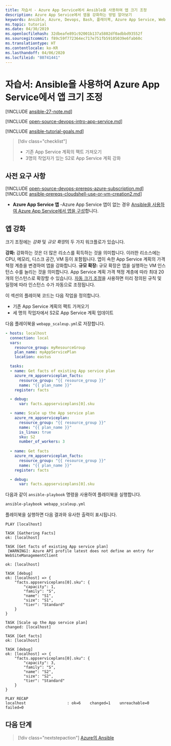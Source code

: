 ```yaml
---
title: 자습서 - Azure App Service에서 Ansible을 사용하여 앱 크기 조정
description: Azure App Service에서 앱을 강화하는 방법 알아보기
keywords: Ansible, Azure, Devops, Bash, 플레이북, Azure App Service, Web App, 크기 조정, Java
ms.topic: tutorial
ms.date: 04/30/2019
ms.openlocfilehash: 32dbeafe891c92001b137a5802df0adbbd93552f
ms.sourcegitcommit: f89c59f772364ec717e751fb59105039e6fab60c
ms.translationtype: HT
ms.contentlocale: ko-KR
ms.lasthandoff: 04/06/2020
ms.locfileid: "80741441"
---
```

# <a name="tutorial-scale-apps-in-azure-app-service-using-ansible"></a>자습서: Ansible을 사용하여 Azure App Service에서 앱 크기 조정

[!INCLUDE [ansible-27-note.md](../../includes/ansible-27-note.md)]

[!INCLUDE [open-source-devops-intro-app-service.md](../../includes/open-source-devops-intro-app-service.md)]

[!INCLUDE [ansible-tutorial-goals.md](../../includes/ansible-tutorial-goals.md)]

> [!div class="checklist"]
>
> * 기존 App Service 계획의 팩트 가져오기
> * 3명의 작업자가 있는 S2로 App Service 계획 강화

## <a name="prerequisites"></a>사전 요구 사항

[!INCLUDE [open-source-devops-prereqs-azure-subscription.md](../../includes/open-source-devops-prereqs-azure-subscription.md)]
[!INCLUDE [ansible-prereqs-cloudshell-use-or-vm-creation2.md](../../includes/ansible-prereqs-cloudshell-use-or-vm-creation2.md)]
- **Azure App Service 앱** -Azure App Service 앱이 없는 경우 [Ansible을 사용하여 Azure App Service에서 앱을 구성](azure-web-apps-configure.md)합니다.

## <a name="scale-up-an-app"></a>앱 강화

크기 조정에는 *강화* 및 *규모 확장*의 두 가지 워크플로가 있습니다.

**강화:** 강화하는 것은 더 많은 리소스를 획득하는 것을 의미합니다. 이러한 리소스에는 CPU, 메모리, 디스크 공간, VM 등이 포함됩니다. 앱이 속한 App Service 계획의 가격 책정 계층을 변경하여 앱을 강화합니다. 
**규모 확장:** 규모 확장은 앱을 실행하는 VM 인스턴스 수를 늘리는 것을 의미합니다. App Service 계획 가격 책정 계층에 따라 최대 20개의 인스턴스로 확장할 수 있습니다. [자동 크기 조정](/azure/azure-monitor/platform/autoscale-get-started)을 사용하면 미리 정의된 규칙 및 일정에 따라 인스턴스 수가 자동으로 조정됩니다.

이 섹션의 플레이북 코드는 다음 작업을 정의합니다.

* 기존 App Service 계획의 팩트 가져오기
* 세 명의 작업자에서 S2로 App Service 계획 업데이트

다음 플레이북을 `webapp_scaleup.yml`로 저장합니다.

```yml
- hosts: localhost
  connection: local
  vars:
    resource_group: myResourceGroup
    plan_name: myAppServicePlan
    location: eastus

  tasks:
  - name: Get facts of existing App service plan
    azure_rm_appserviceplan_facts:
      resource_group: "{{ resource_group }}"
      name: "{{ plan_name }}"
    register: facts

  - debug: 
      var: facts.appserviceplans[0].sku

  - name: Scale up the App service plan
    azure_rm_appserviceplan:
      resource_group: "{{ resource_group }}"
      name: "{{ plan_name }}"
      is_linux: true
      sku: S2
      number_of_workers: 3
      
  - name: Get facts
    azure_rm_appserviceplan_facts:
      resource_group: "{{ resource_group }}"
      name: "{{ plan_name }}"
    register: facts

  - debug: 
      var: facts.appserviceplans[0].sku
```

다음과 같이 `ansible-playbook` 명령을 사용하여 플레이북을 실행합니다.

```bash
ansible-playbook webapp_scaleup.yml
```

플레이북을 실행하면 다음 결과와 유사한 출력이 표시됩니다.

```Output
PLAY [localhost] 

TASK [Gathering Facts] 
ok: [localhost]

TASK [Get facts of existing App service plan] 
 [WARNING]: Azure API profile latest does not define an entry for WebSiteManagementClient

ok: [localhost]

TASK [debug] 
ok: [localhost] => {
    "facts.appserviceplans[0].sku": {
        "capacity": 1,
        "family": "S",
        "name": "S1",
        "size": "S1",
        "tier": "Standard"
    }
}

TASK [Scale up the App service plan] 
changed: [localhost]

TASK [Get facts] 
ok: [localhost]

TASK [debug] 
ok: [localhost] => {
    "facts.appserviceplans[0].sku": {
        "capacity": 3,
        "family": "S",
        "name": "S2",
        "size": "S2",
        "tier": "Standard"
    }
}

PLAY RECAP 
localhost                  : ok=6    changed=1    unreachable=0    failed=0 
```

## <a name="next-steps"></a>다음 단계

> [!div class="nextstepaction"] 
> [Azure의 Ansible](/azure/ansible/)